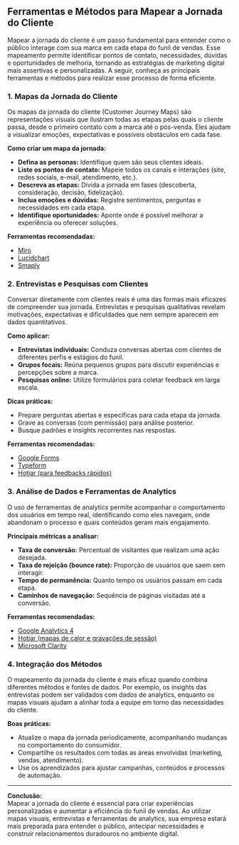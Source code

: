 
## Ferramentas e Métodos para Mapear a Jornada do Cliente

Mapear a jornada do cliente é um passo fundamental para entender como o público interage com sua marca em cada etapa do funil de vendas. Esse mapeamento permite identificar pontos de contato, necessidades, dúvidas e oportunidades de melhoria, tornando as estratégias de marketing digital mais assertivas e personalizadas. A seguir, conheça as principais ferramentas e métodos para realizar esse processo de forma eficiente.

### 1. Mapas da Jornada do Cliente

Os mapas da jornada do cliente (Customer Journey Maps) são representações visuais que ilustram todas as etapas pelas quais o cliente passa, desde o primeiro contato com a marca até o pós-venda. Eles ajudam a visualizar emoções, expectativas e possíveis obstáculos em cada fase.

**Como criar um mapa da jornada:**
- **Defina as personas:** Identifique quem são seus clientes ideais.
- **Liste os pontos de contato:** Mapeie todos os canais e interações (site, redes sociais, e-mail, atendimento, etc.).
- **Descreva as etapas:** Divida a jornada em fases (descoberta, consideração, decisão, fidelização).
- **Inclua emoções e dúvidas:** Registre sentimentos, perguntas e necessidades em cada etapa.
- **Identifique oportunidades:** Aponte onde é possível melhorar a experiência ou oferecer soluções.

**Ferramentas recomendadas:**
- [Miro](https://miro.com/)
- [Lucidchart](https://www.lucidchart.com/)
- [Smaply](https://www.smaply.com/)

### 2. Entrevistas e Pesquisas com Clientes

Conversar diretamente com clientes reais é uma das formas mais eficazes de compreender sua jornada. Entrevistas e pesquisas qualitativas revelam motivações, expectativas e dificuldades que nem sempre aparecem em dados quantitativos.

**Como aplicar:**
- **Entrevistas individuais:** Conduza conversas abertas com clientes de diferentes perfis e estágios do funil.
- **Grupos focais:** Reúna pequenos grupos para discutir experiências e percepções sobre a marca.
- **Pesquisas online:** Utilize formulários para coletar feedback em larga escala.

**Dicas práticas:**
- Prepare perguntas abertas e específicas para cada etapa da jornada.
- Grave as conversas (com permissão) para análise posterior.
- Busque padrões e insights recorrentes nas respostas.

**Ferramentas recomendadas:**
- [Google Forms](https://forms.google.com/)
- [Typeform](https://www.typeform.com/)
- [Hotjar (para feedbacks rápidos)](https://www.hotjar.com/)

### 3. Análise de Dados e Ferramentas de Analytics

O uso de ferramentas de analytics permite acompanhar o comportamento dos usuários em tempo real, identificando como eles navegam, onde abandonam o processo e quais conteúdos geram mais engajamento.

**Principais métricas a analisar:**
- **Taxa de conversão:** Percentual de visitantes que realizam uma ação desejada.
- **Taxa de rejeição (bounce rate):** Proporção de usuários que saem sem interagir.
- **Tempo de permanência:** Quanto tempo os usuários passam em cada etapa.
- **Caminhos de navegação:** Sequência de páginas visitadas até a conversão.

**Ferramentas recomendadas:**
- [Google Analytics 4](https://analytics.google.com/)
- [Hotjar (mapas de calor e gravações de sessão)](https://www.hotjar.com/)
- [Microsoft Clarity](https://clarity.microsoft.com/)

### 4. Integração dos Métodos

O mapeamento da jornada do cliente é mais eficaz quando combina diferentes métodos e fontes de dados. Por exemplo, os insights das entrevistas podem ser validados com dados de analytics, enquanto os mapas visuais ajudam a alinhar toda a equipe em torno das necessidades do cliente.

**Boas práticas:**
- Atualize o mapa da jornada periodicamente, acompanhando mudanças no comportamento do consumidor.
- Compartilhe os resultados com todas as áreas envolvidas (marketing, vendas, atendimento).
- Use os aprendizados para ajustar campanhas, conteúdos e processos de automação.

---

**Conclusão:**  
Mapear a jornada do cliente é essencial para criar experiências personalizadas e aumentar a eficiência do funil de vendas. Ao utilizar mapas visuais, entrevistas e ferramentas de analytics, sua empresa estará mais preparada para entender o público, antecipar necessidades e construir relacionamentos duradouros no ambiente digital.
```
